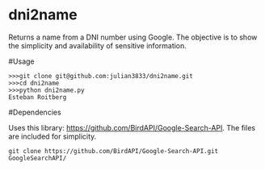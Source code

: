 dni2name
===============

Returns a name from a DNI number using Google. The objective is to show the simplicity and availability of sensitive information.

#Usage
```
>>>git clone git@github.com:julian3833/dni2name.git
>>>cd dni2name
>>>python dni2name.py 
Esteban Roitberg

```

#Dependencies

Uses this library: https://github.com/BirdAPI/Google-Search-API. The files are included for simplicity. 


```
git clone https://github.com/BirdAPI/Google-Search-API.git GoogleSearchAPI/
```